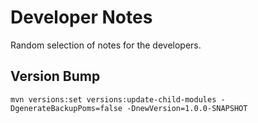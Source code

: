 # Developer Notes

Random selection of notes for the developers.

## Version Bump

`mvn versions:set versions:update-child-modules -DgenerateBackupPoms=false -DnewVersion=1.0.0-SNAPSHOT`


